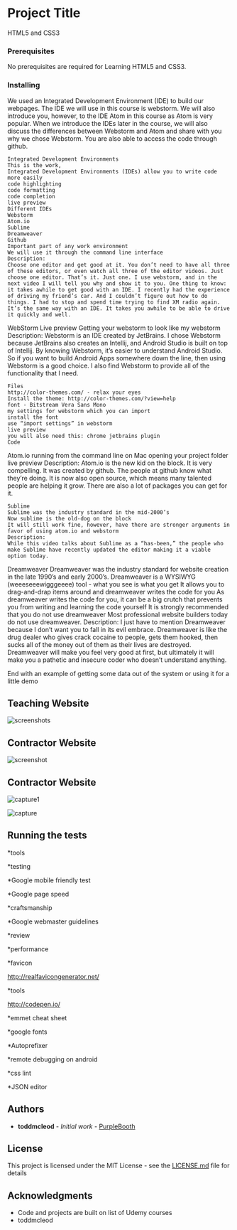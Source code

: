 # Project Title

HTML5 and CSS3

### Prerequisites

No prerequisites are required for Learning HTML5 and CSS3.

### Installing

We used an Integrated Development Environment (IDE) to build our webpages. The IDE we will use in this course is webstorm. We will also introduce you, however, to the IDE Atom in this course as Atom is very popular. When we introduce the IDEs later in the course, we will also discuss the differences between Webstorm and Atom and share with you why we chose Webstorm. You are also able to access the code through github.

```
Integrated Development Environments
This is the work, 
Integrated Development Environments (IDEs) allow you to write code more easily
code highlighting
code formatting
code completion
live preview
Different IDEs
Webstorm
Atom.io
Sublime
Dreamweaver
Github
Important part of any work environment
We will use it through the command line interface
Description:
Choose one editor and get good at it. You don’t need to have all three of these editors, or even watch all three of the editor videos. Just choose one editor. That’s it. Just one. I use webstorm, and in the next video I will tell you why and show it to you. One thing to know: it takes awhile to get good with an IDE. I recently had the experience of driving my friend’s car. And I couldn’t figure out how to do things. I had to stop and spend time trying to find XM radio again. It’s the same way with an IDE. It takes you awhile to be able to drive it quickly and well.

```
WebStorm
Live preview
Getting your webstorm to look like my webstorm
Description:
Webstorm is an IDE created by JetBrains. I chose Webstorm because JetBrains also creates an Intellij, and Android Studio is built on top of Intellij. By knowing Webstorm, it’s easier to understand Android Studio. So if you want to build Android Apps somewhere down the line, then using Webstorm is a good choice. I also find Webstorm to provide all of the functionality that I need.

```
Files
http://color-themes.com/ - relax your eyes
Install the theme: http://color-themes.com/?view=help 
font - Bitstream Vera Sans Mono
my settings for webstorm which you can import
install the font
use “import settings” in webstorm
live preview
you will also need this: chrome jetbrains plugin
Code

```
Atom.io
running from the command line on Mac
opening your project folder
live preview
Description:
Atom.io is the new kid on the block. It is very compelling. It was created by github. The people at github know what they’re doing. It is now also open source, which means many talented people are helping it grow. There are also a lot of packages you can get for it. 

```
Sublime
Sublime was the industry standard in the mid-2000’s
Now sublime is the old-dog on the block
It will still work fine, however, have there are stronger arguments in favor of using atom.io and webstorm
Description:
While this video talks about Sublime as a “has-been,” the people who make Sublime have recently updated the editor making it a viable option today. 

```
Dreamweaver
Dreamweaver was the industry standard for website creation in the late 1990’s and early 2000’s.
Dreamweaver is a WYSIWYG (weeeseeewigggeeee) tool - what you see is what you get
It allows you to drag-and-drap items around and dreamweaver writes the code for you
As dreamweaver writes the code for you, it can be a big crutch that prevents you from writing and learning the code yourself
It is strongly recommended that you do not use dreamweaver
Most professional website builders today do not use dreamweaver.
Description:
I just have to mention Dreamweaver because I don’t want you to fall in its evil embrace. Dreamweaver is like the drug dealer who gives crack cocaine to people, gets them hooked, then sucks all of the money out of them as their lives are destroyed. Dreamweaver will make you feel very good at first, but ultimately it will make you a pathetic and insecure coder who doesn’t understand anything.

End with an example of getting some data out of the system or using it for a little demo

## Teaching Website

![screenshots](https://user-images.githubusercontent.com/19499440/35052228-b745f4e4-fb6c-11e7-9444-bce65b3eae2f.png)

## Contractor Website

![screenshot](https://user-images.githubusercontent.com/19499440/35052400-1b3a4162-fb6d-11e7-8b79-5d36b661d921.png)

## Contractor Website

![capture1](https://user-images.githubusercontent.com/19499440/35052682-cf6268b8-fb6d-11e7-8675-ce192c25b435.PNG)

![capture](https://user-images.githubusercontent.com/19499440/35052689-d335e32a-fb6d-11e7-84ff-866a0e1dcc1f.PNG)
    
## Running the tests

*tools

*testing

*Google mobile friendly test

*Google page speed

*craftsmanship

*Google webmaster guidelines

*review

*performance

*favicon

http://realfavicongenerator.net/ 

*tools

http://codepen.io/ 

*emmet cheat sheet

*google fonts

*Autoprefixer

*remote debugging on android

*css lint

*JSON editor

## Authors

* **toddmcleod** - *Initial work* - [PurpleBooth](https://github.com/GoesToEleven)

## License

This project is licensed under the MIT License - see the [LICENSE.md](LICENSE.md) file for details

## Acknowledgments

* Code and projects are built on list of Udemy courses
* toddmcleod
